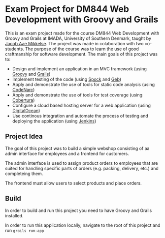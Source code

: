 # Exam Project for DM844 Web Development with Groovy and Grails

This is an exam project made for the course DM844 Web Development with Groovy and Grails at IMADA, University of Southern Denmark, taught by [Jacob Aae Mikkelse](http://grydeske.net). The project was made in colaboration with two co-students. The purpose of the course was to learn the use of good craftmanship for software development. The main goals of this project was to:

* Design and implement an application in an MVC framework (using [Groovy](http://www.groovy-lang.org) and [Grails](https://grails.org))
* Implement testing of the code (using [Spock](http://spockframework.org/spock/docs/1.1-rc-2/index.html) and [Geb](http://www.gebish.org))
* Apply and demonstrate the use of tools for static code analysis (using [CodeNarc](http://codenarc.sourceforge.net))
* Apply and demonstrate the use of tools for test coverage (using [Cobertura](http://cobertura.github.io/cobertura/))
* Configure a cloud based hosting server for a web application (using [DigitalOcean](https://www.digitalocean.com))
* Use continous integration and automate the process of testing and deploying the application (using [Jenkins](https://jenkins.io))

## Project Idea

The goal of this project was to build a simple webshop consisting of aa admin interface for employees and a frontend for customers.

The admin interface is used to assign product orders to employees that are suited for handling specific parts of orders (e.g. packing, delivery, etc.) and completeing them.

The frontend must allow users to select products and place orders.

## Build
In order to build and run this project you need to have Groovy and Grails installed.

In order to run this application locally, navigate to the root of this project and run `grails run-app`

